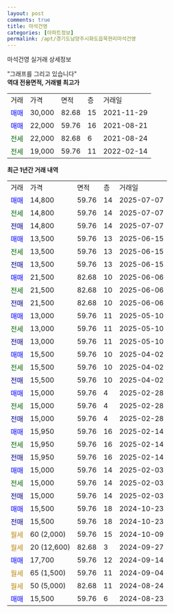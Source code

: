 ```yaml
---
layout: post
comments: true
title: 마석건영
categories: [아파트정보]
permalink: /apt/경기도남양주시화도읍묵현리마석건영
---
```


마석건영 실거래 상세정보

<script type="text/javascript">
  google.charts.load('current', {'packages':['line', 'corechart']});
  google.charts.setOnLoadCallback(drawChart);

  function drawChart() {
    var data = new google.visualization.DataTable();
    data.addColumn('date', '거래일');
    data.addColumn('number', "매매");
    data.addColumn('number', "전세");
    data.addColumn('number', "전매");

    data.addRows([[new Date(Date.parse("2025-07-07")), 14800, null, null], [new Date(Date.parse("2025-07-07")), null, 14800, null], [new Date(Date.parse("2025-07-07")), null, null, 14800], [new Date(Date.parse("2025-06-15")), 13500, null, null], [new Date(Date.parse("2025-06-15")), null, 13500, null], [new Date(Date.parse("2025-06-15")), null, null, 13500], [new Date(Date.parse("2025-06-06")), 21500, null, null], [new Date(Date.parse("2025-06-06")), null, 21500, null], [new Date(Date.parse("2025-06-06")), null, null, 21500], [new Date(Date.parse("2025-05-10")), 13000, null, null], [new Date(Date.parse("2025-05-10")), null, 13000, null], [new Date(Date.parse("2025-05-10")), null, null, 13000], [new Date(Date.parse("2025-04-02")), 15500, null, null], [new Date(Date.parse("2025-04-02")), null, 15500, null], [new Date(Date.parse("2025-04-02")), null, null, 15500], [new Date(Date.parse("2025-02-28")), 15000, null, null], [new Date(Date.parse("2025-02-28")), null, 15000, null], [new Date(Date.parse("2025-02-28")), null, null, 15000], [new Date(Date.parse("2025-02-14")), 15950, null, null], [new Date(Date.parse("2025-02-14")), null, 15950, null], [new Date(Date.parse("2025-02-14")), null, null, 15950], [new Date(Date.parse("2025-02-03")), 15000, null, null], [new Date(Date.parse("2025-02-03")), null, 15000, null], [new Date(Date.parse("2025-02-03")), null, null, 15000], [new Date(Date.parse("2024-10-23")), 15500, null, null], [new Date(Date.parse("2024-10-23")), null, null, 15500], [new Date(Date.parse("2024-10-09")), null, null, null], [new Date(Date.parse("2024-09-27")), null, null, null], [new Date(Date.parse("2024-09-14")), 17700, null, null], [new Date(Date.parse("2024-09-04")), null, null, null], [new Date(Date.parse("2024-08-24")), null, null, null], [new Date(Date.parse("2024-08-23")), 15500, null, null]]);

    var options = {
      hAxis: {
        format: 'yyyy/MM/dd'
      },    
      lineWidth: 0,
      pointsVisible: true,    
      title: '최근 1년간 유형별 실거래가 분포',
      legend: { position: 'bottom' }
    };

    var formatter = new google.visualization.NumberFormat({pattern:'###,###'} );
    formatter.format(data, 1);
    formatter.format(data, 2);
    
    setTimeout(function() {
        var chart = new google.visualization.LineChart(document.getElementById('columnchart_material'));
        chart.draw(data, (options));
        document.getElementById('loading').style.display = 'none';
    }, 200);
  }
</script>


<div id="loading" style="z-index:20; display: block; margin-left: 0px">"그래프를 그리고 있습니다"</div>
<div id="columnchart_material" style="width: 95%; margin-left: 0px; display: block"></div>
<!-- contents start -->
<b>역대 전용면적, 거래별 최고가</b>
<table class="sortable">
    <tr>
      <td>거래</td>
      <td>가격</td>
      <td>면적</td>
      <td>층</td>
      <td>거래일</td>
    </tr>
        <tr>
          <td><a style="color: blue">매매</a></td>
          <td>30,000</td>
          <td>82.68</td>
          <td>15</td>
          <td>2021-11-29</td>
        </tr>            <tr>
          <td><a style="color: blue">매매</a></td>
          <td>22,000</td>
          <td>59.76</td>
          <td>16</td>
          <td>2021-08-21</td>
        </tr>        
        <tr>
              <td><a style="color: darkgreen">전세</a></td>
              <td>22,000</td>
              <td>82.68</td>
              <td>6</td>
              <td>2021-08-24</td>
            </tr>            <tr>
              <td><a style="color: darkgreen">전세</a></td>
              <td>19,000</td>
              <td>59.76</td>
              <td>11</td>
              <td>2022-02-14</td>
            </tr>        
    
</table>

<b>최근 1년간 거래 내역</b>

<table class="sortable">
    <tr>
      <td>거래</td>
      <td>가격</td>
      <td>면적</td>
      <td>층</td>
      <td>거래일</td>
    </tr>
    <tr>
      <td><a style="color: blue">매매</a></td>
      <td>14,800</td>
      <td>59.76</td>
      <td>14</td>
      <td>2025-07-07</td>
    </tr>          <tr>
      <td><a style="color: darkgreen">전세</a></td>
      <td>14,800</td>
      <td>59.76</td>
      <td>14</td>
      <td>2025-07-07</td>
    </tr>          <tr>
      <td><a style="color: darkblue">전매</a></td>
      <td>14,800</td>
      <td>59.76</td>
      <td>14</td>
      <td>2025-07-07</td>
    </tr>          <tr>
      <td><a style="color: blue">매매</a></td>
      <td>13,500</td>
      <td>59.76</td>
      <td>13</td>
      <td>2025-06-15</td>
    </tr>          <tr>
      <td><a style="color: darkgreen">전세</a></td>
      <td>13,500</td>
      <td>59.76</td>
      <td>13</td>
      <td>2025-06-15</td>
    </tr>          <tr>
      <td><a style="color: darkblue">전매</a></td>
      <td>13,500</td>
      <td>59.76</td>
      <td>13</td>
      <td>2025-06-15</td>
    </tr>          <tr>
      <td><a style="color: blue">매매</a></td>
      <td>21,500</td>
      <td>82.68</td>
      <td>10</td>
      <td>2025-06-06</td>
    </tr>          <tr>
      <td><a style="color: darkgreen">전세</a></td>
      <td>21,500</td>
      <td>82.68</td>
      <td>10</td>
      <td>2025-06-06</td>
    </tr>          <tr>
      <td><a style="color: darkblue">전매</a></td>
      <td>21,500</td>
      <td>82.68</td>
      <td>10</td>
      <td>2025-06-06</td>
    </tr>          <tr>
      <td><a style="color: blue">매매</a></td>
      <td>13,000</td>
      <td>59.76</td>
      <td>11</td>
      <td>2025-05-10</td>
    </tr>          <tr>
      <td><a style="color: darkgreen">전세</a></td>
      <td>13,000</td>
      <td>59.76</td>
      <td>11</td>
      <td>2025-05-10</td>
    </tr>          <tr>
      <td><a style="color: darkblue">전매</a></td>
      <td>13,000</td>
      <td>59.76</td>
      <td>11</td>
      <td>2025-05-10</td>
    </tr>          <tr>
      <td><a style="color: blue">매매</a></td>
      <td>15,500</td>
      <td>59.76</td>
      <td>10</td>
      <td>2025-04-02</td>
    </tr>          <tr>
      <td><a style="color: darkgreen">전세</a></td>
      <td>15,500</td>
      <td>59.76</td>
      <td>10</td>
      <td>2025-04-02</td>
    </tr>          <tr>
      <td><a style="color: darkblue">전매</a></td>
      <td>15,500</td>
      <td>59.76</td>
      <td>10</td>
      <td>2025-04-02</td>
    </tr>          <tr>
      <td><a style="color: blue">매매</a></td>
      <td>15,000</td>
      <td>59.76</td>
      <td>4</td>
      <td>2025-02-28</td>
    </tr>          <tr>
      <td><a style="color: darkgreen">전세</a></td>
      <td>15,000</td>
      <td>59.76</td>
      <td>4</td>
      <td>2025-02-28</td>
    </tr>          <tr>
      <td><a style="color: darkblue">전매</a></td>
      <td>15,000</td>
      <td>59.76</td>
      <td>4</td>
      <td>2025-02-28</td>
    </tr>          <tr>
      <td><a style="color: blue">매매</a></td>
      <td>15,950</td>
      <td>59.76</td>
      <td>16</td>
      <td>2025-02-14</td>
    </tr>          <tr>
      <td><a style="color: darkgreen">전세</a></td>
      <td>15,950</td>
      <td>59.76</td>
      <td>16</td>
      <td>2025-02-14</td>
    </tr>          <tr>
      <td><a style="color: darkblue">전매</a></td>
      <td>15,950</td>
      <td>59.76</td>
      <td>16</td>
      <td>2025-02-14</td>
    </tr>          <tr>
      <td><a style="color: blue">매매</a></td>
      <td>15,000</td>
      <td>59.76</td>
      <td>14</td>
      <td>2025-02-03</td>
    </tr>          <tr>
      <td><a style="color: darkgreen">전세</a></td>
      <td>15,000</td>
      <td>59.76</td>
      <td>14</td>
      <td>2025-02-03</td>
    </tr>          <tr>
      <td><a style="color: darkblue">전매</a></td>
      <td>15,000</td>
      <td>59.76</td>
      <td>14</td>
      <td>2025-02-03</td>
    </tr>          <tr>
      <td><a style="color: blue">매매</a></td>
      <td>15,500</td>
      <td>59.76</td>
      <td>18</td>
      <td>2024-10-23</td>
    </tr>          <tr>
      <td><a style="color: darkblue">전매</a></td>
      <td>15,500</td>
      <td>59.76</td>
      <td>18</td>
      <td>2024-10-23</td>
    </tr>          <tr>
      <td><a style="color: darkgoldenrod">월세</a></td>
      <td>60 (2,000)</td>
      <td>59.76</td>
      <td>15</td>
      <td>2024-10-09</td>
    </tr>          <tr>
      <td><a style="color: darkgoldenrod">월세</a></td>
      <td>20 (12,600)</td>
      <td>82.68</td>
      <td>3</td>
      <td>2024-09-27</td>
    </tr>          <tr>
      <td><a style="color: blue">매매</a></td>
      <td>17,700</td>
      <td>59.76</td>
      <td>12</td>
      <td>2024-09-14</td>
    </tr>          <tr>
      <td><a style="color: darkgoldenrod">월세</a></td>
      <td>65 (1,500)</td>
      <td>59.76</td>
      <td>11</td>
      <td>2024-09-04</td>
    </tr>          <tr>
      <td><a style="color: darkgoldenrod">월세</a></td>
      <td>50 (5,000)</td>
      <td>82.68</td>
      <td>11</td>
      <td>2024-08-24</td>
    </tr>          <tr>
      <td><a style="color: blue">매매</a></td>
      <td>15,500</td>
      <td>59.76</td>
      <td>6</td>
      <td>2024-08-23</td>
    </tr>      </table>
<!-- contents end -->    

